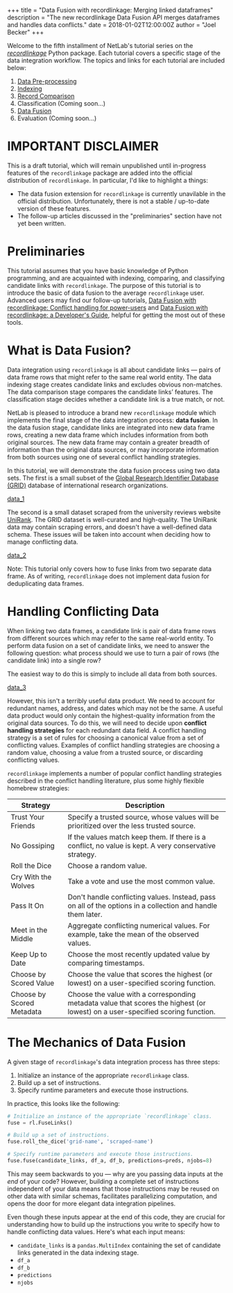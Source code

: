 +++
title = "Data Fusion with recordlinkage: Merging linked dataframes"
description = "The new recordlinkage Data Fusion API merges dataframes and handles data conflicts."
date = 2018-01-02T12:00:00Z
author = "Joel Becker"
+++

<!-- Set up MathJax -->
<script type="text/javascript" src="https://cdnjs.cloudflare.com/ajax/libs/mathjax/2.7.1/MathJax.js?config=TeX-AMS-MML_HTMLorMML">
</script>

<script type="text/x-mathjax-config">
  MathJax.Hub.Config({tex2jax: {inlineMath: [['$','$'], ['\\(','\\)']]}});
</script>

<!-- Set up html toggle -->

<script>
function toggleShow(id) {
    var x = document.getElementById(id);
    if (x.style.display === 'none') {
        x.style.display = 'block';
    } else {
        x.style.display = 'none';
    }
}
</script>

<script>
var hidden = ['df_a', 'df_b', 'data_1', 'data_2', 'data_3', 'data_4']
function onloadHideElems() {
  hidden.forEach(toggleShow)
}
window.onload = onloadHideElems;
</script>

<!-- Post Content -->

Welcome to the fifth installment of NetLab's tutorial series on the [_recordlinkage_](https://github.com/J535D165/recordlinkage) Python package. Each tutorial covers a specific stage of the data integration workflow. The topics and links for each tutorial are included below:

1. [Data Pre-processing](http:/2017/07/05/2017-07-05-preprocessing/)
2. [Indexing](http:/2017/07/18/2017-07-18-indexing/)
3. [Record Comparison](http:/2017/07/18/2017-07-18-comparisons/)
4. Classification (Coming soon...)
5. [Data Fusion](http:/2018/01/02/2018-01-02-data-fusion/)
6. Evaluation (Coming soon...)

# IMPORTANT DISCLAIMER

This is a draft tutorial, which will remain unpublished until in-progress features of the `recordlinkage` package are added into the official distribution of `recordlinkage`. In particular, I'd like to highlight a things:
* The data fusion extension for `recordlinkage` is currently unavilable in the official distribution. Unfortunately, there is not a stable / up-to-date version of these features.
* The follow-up articles discussed in the "preliminaries" section have not yet been written.

# Preliminaries

This tutorial assumes that you have basic knowledge of Python programming, and are acquainted with indexing, comparing, and classifying candidate links with `recordlinkage`. The purpose of this tutorial is to introduce the basic of data fusion to the average `recordlinkage` user. Advanced users may find our follow-up tutorials, [Data Fusion with recordlinkage: Conflict handling for power-users](http:/2018/01/02/2018-01-02-conflict-handling/) and [Data Fusion with recordlinkage: a Developer's Guide](http:/2018/01/02/2018-01-02-fuse-dev/), helpful for getting the most out of these tools.

# What is Data Fusion?

Data integration using `recordlinkage` is all about candidate links — pairs of data frame rows that might refer to the same real world entity. The data indexing stage creates candidate links and excludes obvious non-matches. The data comparison stage compares the candidate links’ features. The classification stage decides whether a candidate link is a true match, or not.

NetLab is pleased to introduce a brand new `recordlinkage` module which implements the final stage of the data integration process: **data fusion**. In the data fusion stage, candidate links are integrated into new data frame rows, creating a new data frame which includes information from both original sources. The new data frame may contain a greater breadth of information than the original data sources, or may incorporate information from both sources using one of several conflict handling strategies.

In this tutorial, we will demonstrate the data fusion process using two data sets. The first is a small subset of the [Global Research Identifier Database (GRID)](grid.ac) database of international research organizations.

[data_1]()

The second is a small dataset scraped from the university reviews website [UniRank](https://www.4icu.org/). The GRID dataset is well-curated and high-quality. The UniRank data may contain scraping errors, and doesn't have a well-defined data schema. These issues will be taken into account when deciding how to manage conflicting data.

[data_2]()

Note: This tutorial only covers how to fuse links from two separate data frame. As of writing, `recordlinkage` does not implement data fusion for deduplicating data frames.

# Handling Conflicting Data

When linking two data frames, a candidate link is pair of data frame rows from different sources which may refer to the same real-world entity. To perform data fusion on a set of candidate links, we need to answer the following question: what process should we use to turn a pair of rows (the candidate link) into a single row?

The easiest way to do this is simply to include all data from both sources.

[data_3]()

However, this isn't a terribly useful data product. We need to account for redundant names, address, and dates which may not be the same. A useful data product would only contain the highest-quality information from the original data sources. To do this, we will need to decide upon **conflict handling strategies** for each redundant data field. A conflict handling strategy is a set of rules for choosing a canonical value from a set of conflicting values. Examples of conflict handling strategies are choosing a random value, choosing a value from a trusted source, or discarding conflicting values.

`recordlinkage` implements a number of popular conflict handling strategies described in the conflict handling literature, plus some highly flexible homebrew strategies:

<table>
<thead>
<tr><th>Strategy                      </th><th>Description                                                                                                                   </th></tr>
</thead>
<tbody>
<tr><td>Trust Your Friends       </td><td>Specify a trusted source, whose values will be prioritized over the less trusted source.                                      </td></tr>
<tr><td>No Gossiping             </td><td>If the values match keep them. If there is a conflict, no value is kept. A very conservative strategy.                        </td></tr>
<tr><td>Roll the Dice            </td><td>Choose a random value.                                                                                                        </td></tr>
<tr><td>Cry With the Wolves      </td><td>Take a vote and use the most common value.                                                                                    </td></tr>
<tr><td>Pass It On               </td><td>Don't handle conflicting values. Instead, pass on all of the options in a collection and handle them later.                   </td></tr>
<tr><td>Meet in the Middle       </td><td>Aggregate conflicting numerical values. For example, take the mean of the observed values.                                    </td></tr>
<tr><td>Keep Up to Date          </td><td>Choose the most recently updated value by comparing timestamps.                                                               </td></tr>
<tr><td>Choose by Scored Value   </td><td>Choose the value that scores the highest (or lowest) on a user-specified scoring function.                                    </td></tr>
<tr><td>Choose by Scored Metadata</td><td>Choose the value with a corresponding metadata value that scores the highest (or lowest) on a user-specified scoring function.</td></tr>
</tbody>
</table>

<!-- Data conflicts paper -->

# The Mechanics of Data Fusion

A given stage of `recordlinkage`'s data integration process has three steps:

1. Initialize an instance of the appropriate `recordlinkage` class.
2. Build up a set of instructions.
3. Specify runtime parameters and execute those instructions.

In practice, this looks like the following:

```python
# Initialize an instance of the appropriate `recordlinkage` class.
fuse = rl.FuseLinks()

# Build up a set of instructions.
fuse.roll_the_dice('grid-name', 'scraped-name')

# Specify runtime parameters and execute those instructions.
fuse.fuse(candidate_links, df_a, df_b, predictions=preds, njobs=8)
```

This may seem backwards to you — why are you passing data inputs at the _end_ of your code? However, building a complete set of instructions independent of your data means that those instructions may be reused on other data with similar schemas, facilitates parallelizing computation, and opens the door for more elegant data integration pipelines.

Even though these inputs appear at the end of this code, they are crucial for understanding how to build up the instructions you write to specify how to handle conflicting data values. Here's what each input means:

* `candidate_links` is a `pandas.MultiIndex` containing the set of candidate links generated in the data indexing stage.
* `df_a`
* `df_b`
* `predictions`
* `njobs`

